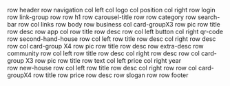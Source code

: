 row header
    row navigation
        col left
            col logo
            col position
        col right
            row login
            row link-group
    row
        row h1
        row carousel-title
    row
        row category
        row search-bar
    row
        col
            links
row body
    row business
        col card-groupX3
            row pic
            row title
            row desc
    row app
        col
            row title
            row desc
            row 
                col left
                    button
                col right
                    qr-code
    row second-hand-house
        row 
            col left
                row title
                row desc
            col right
                row desc
        row 
            col card-group X4
                row pic
                row title
                row desc
                row extra-desc
    row community
        row 
            col left
                row title
                row desc
            col right
                row desc
        row 
            col card-group X3
                row pic
                row title
                row text
                    col left price
                    col right year          
    row new-house
        row
            col left
                row title
                row desc
            col right 
                row
        row
            col card-groupX4
                row title
                row price
                row desc
    row slogan
        row
row footer